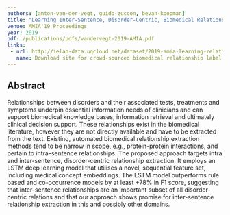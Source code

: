 ```yaml
---
authors: [anton-van-der-vegt, guido-zuccon, bevan-koopman]
title: "Learning Inter-Sentence, Disorder-Centric, Biomedical Relationships from Medical Literature"
venue: AMIA'19 Proceedings
year: 2019
pdf: /publications/pdfs/vandervegt-2019-AMIA.pdf
links: 
 - url: http://ielab-data.uqcloud.net/dataset/2019-amia-learning-relationships
   name: Download site for crowd-sourced biomedical relationship label data
---
```


## Abstract

Relationships between disorders and their associated tests, treatments and symptoms underpin essential information needs of clinicians and can support biomedical knowledge bases, information retrieval and ultimately clinical decision support. These relationships exist in the biomedical literature, however they are not directly available and have to be extracted from the text.  Existing, automated biomedical relationship extraction methods tend to be narrow in scope, e.g., protein-protein interactions, and pertain to intra-sentence relationships. The proposed approach targets intra and inter-sentence, disorder-centric relationship extraction. It employs an LSTM deep learning model that utilises a novel, sequential feature set, including medical concept embeddings. The LSTM model outperforms rule based and co-occurrence models by at least +78% in F1 score, suggesting that inter-sentence relationships are an important subset of all disorder-centric relations and that our approach shows promise for inter-sentence relationship extraction in this and possibly other domains.
